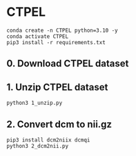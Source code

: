 # CTPEL

```
conda create -n CTPEL python=3.10 -y
conda activate CTPEL
pip3 install -r requirements.txt
```

## 0. Download CTPEL dataset

## 1. Unzip CTPEL dataset
```
python3 1_unzip.py
```

## 2. Convert dcm to nii.gz
```
pip3 install dcm2niix dcmqi
python3 2_dcm2nii.py
```